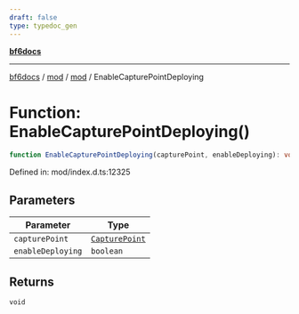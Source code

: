 ```yaml
---
draft: false
type: typedoc_gen
---
```


[**bf6docs**](../../../_index.md)

***

[bf6docs](../../../_index.md) / [mod](../../_index.md) / [mod](../_index.md) / EnableCapturePointDeploying

# Function: EnableCapturePointDeploying()

```ts
function EnableCapturePointDeploying(capturePoint, enableDeploying): void;
```

Defined in: mod/index.d.ts:12325

## Parameters

| Parameter | Type |
| ------ | ------ |
| `capturePoint` | [`CapturePoint`](../CapturePoint/_index.md) |
| `enableDeploying` | `boolean` |

## Returns

`void`
